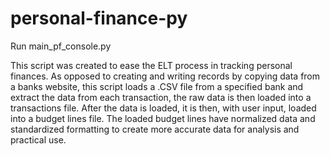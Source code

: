 # personal-finance-py
Run main_pf_console.py

This script was created to ease the ELT process in tracking personal finances.
As opposed to creating and writing records by copying data from a banks website,
this script loads a .CSV file from a specified bank and extract the data from
each transaction, the raw data is then loaded into a transactions file.
After the data is loaded, it is then, with user input, loaded into a 
budget lines file. The loaded budget lines have normalized data and standardized
formatting to create more accurate data for analysis and practical use.